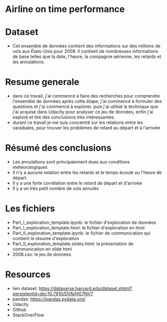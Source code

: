 # Airline on time performance

# Dataset

 - Cet ensemble de données contient des informations sur des millions de vols aux États-Unis pour 2008. Il contient de nombreuses informations de base telles que la date, l'heure, la compagnie aérienne, les retards et les annulations.

# Resume generale
- dans ce travail, j'ai commencé à faire des recherches pour comprendre l'ensemble de données après cette étape, j'ai commencé à formuler des questions et j'ai commencé à explorer. puis j'ai utilisé la technique que j'ai acquise dans Udacity pour analyser ce jeu de données, enfin j'ai exploré et tiré des conclusions très intéressantes.
- durant ce travail je me suis concentré sur les relations entre les varaibales, pour trouver les problèmes de retard au départ et à l'arrivée

# Résumé des conclusions
  - Les annulations sont principalement dues aux conditions météorologiques
  - Il n'y a aucune relation entre les retards et le temps écoulé ou l'heure de départ. 
  - Il y a une forte corrélation entre le retard de départ et d'arrivée
  - Il y a un très petit nombre de vols annulés

# Les fichiers
 - Part_I_exploration_template.ipynb: le fichier d'exploration de données 
 - Part_I_exploration_template.html:  le fichier d'exploration en html
 - Part_II_exploration_template.ipynb: le fichier de communication qui contient le résumé d'exploration
 - Part_II_exploration_template.slides.html: la présentation de communication en slide html
 - 2008.csv: le jeu de données 

# Resources
 - lien dataset: https://dataverse.harvard.edu/dataset.xhtml?persistentId=doi:10.7910/DVN/HG7NV7
 - pandas: https://pandas.pydata.org/
 - Udacity
 - Github
 - StackOverFlow

